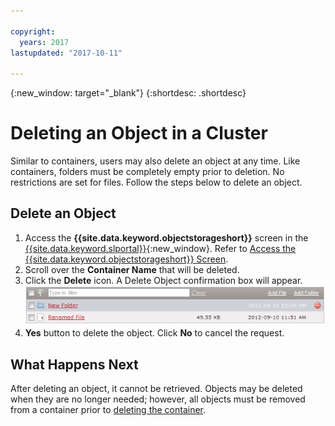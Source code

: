 ```yaml
---

copyright:
  years: 2017
lastupdated: "2017-10-11"

---
```

{:new_window: target="_blank"}
{:shortdesc: .shortdesc}

# Deleting an Object in a Cluster

Similar to containers, users may also delete an object at any time. Like containers, folders must be completely empty prior to deletion. No restrictions are set for files. Follow the steps below to delete an object.

## Delete an Object

1. Access the **{{site.data.keyword.objectstorageshort}}** screen in the [{{site.data.keyword.slportal}}](https://control.softlayer.com/){:new_window}. Refer to [Access the {{site.data.keyword.objectstorageshort}} Screen]().
2. Scroll over the **Container Name** that will be deleted.
3. Click the **Delete** icon. A Delete Object confirmation box will appear.<br/>
![Delete Object](/images/Delete_Object.png)
4. **Yes** button to delete the object. Click **No** to cancel the request.

## What Happens Next

After deleting an object, it cannot be retrieved. Objects may be deleted when they are no longer needed; however, all objects must be removed from a container prior to [deleting the container](delete-container.html).
